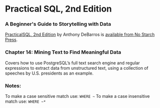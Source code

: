 # Practical SQL, 2nd Edition
### A Beginner's Guide to Storytelling with Data

[PracticalSQL, 2nd Edition](https://nostarch.com/practical-sql-2nd-edition/) by Anthony DeBarros is [available from No Starch Press](https://nostarch.com/practical-sql-2nd-edition/).

### Chapter 14: Mining Text to Find Meaningful Data

Covers how to use PostgreSQL’s full text search engine and regular expressions to extract data from unstructured text, using a collection of speeches by U.S. presidents as an example.

### Notes:
To make a case sensitive match use:
`WHERE ~`
To make a case insensitive match use:
`WHERE ~*`



